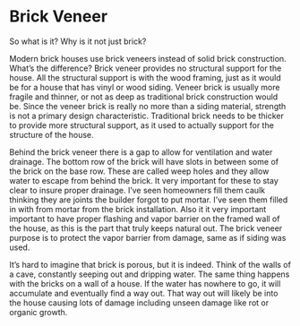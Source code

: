 # Brick Veneer

So what is it? Why is it not just brick?

Modern brick houses use brick veneers instead of solid brick construction. What’s the difference? Brick veneer provides no structural support for the house. All the structural support is with the wood framing, just as it would be for a house that has vinyl or wood siding. Veneer brick is usually more fragile and thinner, or not as deep as traditional brick construction would be. Since the veneer brick is really no more than a siding material, strength is not a primary design characteristic. Traditional brick needs to be thicker to provide more structural support, as it used to actually support for the structure of the house. 

Behind the brick veneer there is a gap to allow for ventilation and water drainage. The bottom row of the brick will have slots in between some of the brick on the base row. These are called weep holes and they allow water to escape from behind the brick. It very important for these to stay clear to insure proper drainage. I’ve seen homeowners fill them caulk thinking they are joints the builder forgot to put mortar. I’ve seen them filled in with from mortar from the brick installation. Also it it very important important to have proper flashing and vapor barrier on the framed wall of the house, as this is the part that truly keeps natural out. The brick veneer purpose is to protect the vapor barrier from damage, same as if siding was used. 

It’s hard to imagine that brick is porous, but it is indeed. Think of the walls of a cave, constantly seeping out and dripping water. The same thing happens with the bricks on a wall of a house. If the water has nowhere to go, it will accumulate and eventually find a way out. That way out will likely be into the house causing lots of damage including unseen damage like rot or organic growth.